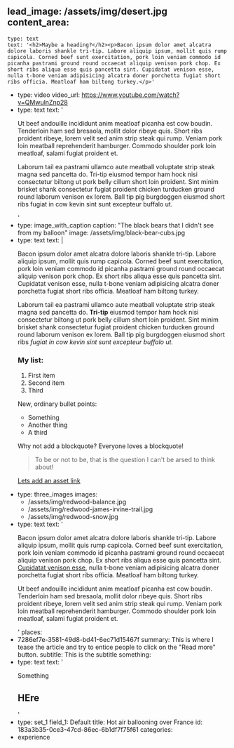 lead_image: /assets/img/desert.jpg
content_area:
  - 
    type: text
    text: '<h2>Maybe a heading?</h2><p>Bacon ipsum dolor amet alcatra dolore laboris shankle tri-tip. Labore aliquip ipsum, mollit quis rump capicola. Corned beef sunt exercitation, pork loin veniam commodo id picanha pastrami ground round occaecat aliquip venison pork chop. Ex short ribs aliqua esse quis pancetta sint. Cupidatat venison esse, nulla t-bone veniam adipisicing alcatra doner porchetta fugiat short ribs officia. Meatloaf ham biltong turkey.</p>'
  - 
    type: video
    video_url: https://www.youtube.com/watch?v=QMwulnZnp28
  - 
    type: text
    text: '<p>Ut beef andouille incididunt anim meatloaf picanha est cow boudin. Tenderloin ham sed bresaola, mollit dolor ribeye quis. Short ribs proident ribeye, lorem velit sed anim strip steak qui rump. Veniam pork loin meatball reprehenderit hamburger. Commodo shoulder pork loin meatloaf, salami fugiat proident et.</p><p>Laborum tail ea pastrami ullamco aute meatball voluptate strip steak magna sed pancetta do. Tri-tip eiusmod tempor ham hock nisi consectetur biltong ut pork belly cillum short loin proident. Sint minim brisket shank consectetur fugiat proident chicken turducken ground round laborum venison ex lorem. Ball tip pig burgdoggen eiusmod short ribs fugiat in cow kevin sint sunt excepteur buffalo ut.</p>'
  - 
    type: image_with_caption
    caption: "The black bears that I didn't see from my balloon"
    image: /assets/img/black-bear-cubs.jpg
  - 
    type: text
    text: |
      <p>Bacon ipsum dolor amet alcatra dolore laboris shankle tri-tip. Labore aliquip ipsum, mollit quis rump capicola. Corned beef sunt exercitation, pork loin veniam commodo id picanha pastrami ground round occaecat aliquip venison pork chop. Ex short ribs aliqua esse quis pancetta sint. Cupidatat venison esse, nulla t-bone veniam adipisicing alcatra doner porchetta fugiat short ribs officia. Meatloaf ham biltong turkey.</p><p>Laborum tail ea pastrami ullamco aute meatball voluptate strip steak magna sed pancetta do. <b>Tri-tip</b> eiusmod tempor ham hock nisi consectetur biltong ut pork belly cillum short loin proident. Sint minim brisket shank consectetur fugiat proident chicken turducken ground round laborum venison ex lorem. Ball tip pig burgdoggen eiusmod short ribs <i>fugiat in cow kevin sint sunt excepteur buffalo ut.</i></p><h3>My list:</h3><ol><li>First item</li><li>Second item</li><li>Third</li></ol><div><p>New, ordinary bullet points:</p><ul><li>Something</li><li>Another thing</li><li>A third</li></ul><div><p>Why not add a blockquote? Everyone loves a blockquote!</p><blockquote><p>To be or not to be, that is the question I can't be arsed to think about!<br></p></blockquote><p><a href="/assets/img/redwood-sign.jpg" target="_blank" rel="noopener noreferrer">Lets add an asset link</a><br></p></div></div>
  - 
    type: three_images
    images:
      - /assets/img/redwood-balance.jpg
      - /assets/img/redwood-james-irvine-trail.jpg
      - /assets/img/redwood-snow.jpg
  - 
    type: text
    text: '<p>Bacon ipsum dolor amet alcatra dolore laboris shankle tri-tip. Labore aliquip ipsum, mollit quis rump capicola. Corned beef sunt exercitation, pork loin veniam commodo id picanha pastrami ground round occaecat aliquip venison pork chop. Ex short ribs aliqua esse quis pancetta sint. <a href="https://www.jamiedumont.co.uk" target="_blank" rel="noopener noreferrer">Cupidatat venison esse</a>, nulla t-bone veniam adipisicing alcatra doner porchetta fugiat short ribs officia. Meatloaf ham biltong turkey.</p><p>Ut beef andouille incididunt anim meatloaf picanha est cow boudin. Tenderloin ham sed bresaola, mollit dolor ribeye quis. Short ribs proident ribeye, lorem velit sed anim strip steak qui rump. Veniam pork loin meatball reprehenderit hamburger. Commodo shoulder pork loin meatloaf, salami fugiat proident et.</p>'
places:
  - 7286ef7e-3581-49d8-bd41-6ec71d15467f
summary: This is where I tease the article and try to entice people to click on the "Read more" button.
subtitle: This is the subtitle
something:
  - 
    type: text
    text: '<p>Something</p><h2>HEre</h2>'
  - 
    type: set_1
    field_1: Default
title: Hot air ballooning over France
id: 183a3b35-0ce3-47cd-86ec-6b1df7f75f61
categories:
  - experience
